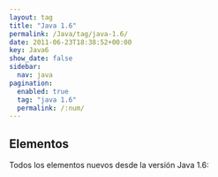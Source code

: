 ```yaml
---
layout: tag
title: "Java 1.6"
permalink: /Java/tag/java-1.6/
date: 2011-06-23T18:38:52+00:00
key: Java6
show_date: false
sidebar:
  nav: java
pagination: 
  enabled: true
  tag: "java 1.6"
  permalink: /:num/    
---
```


<h2>Elementos</h2>
Todos los elementos nuevos desde la versión Java 1.6: